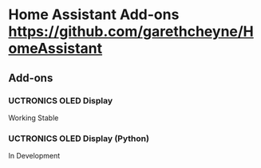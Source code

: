 # Home Assistant Add-ons https://github.com/garethcheyne/HomeAssistant

## Add-ons
### UCTRONICS OLED Display
Working Stable

### UCTRONICS OLED Display (Python)
In Development